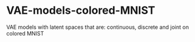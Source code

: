 # VAE-models-colored-MNIST
VAE models with latent spaces that are: continuous, discrete and joint on colored MNIST
